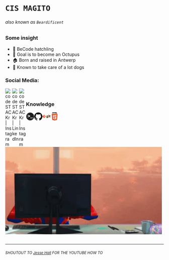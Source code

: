 # ```CIS MAGITO```
###### also known as ```Beardificent```

### Some insight
- :hatched_chick: BeCode hatchling
- :octopus: Goal is to become an Octupus 
- :house: Born and raised in Antwerp
- :pig: Known to take care of a lot dogs




### Social Media:


[<img align="left" alt="codeSTACKr | Instagram" width="22px" src="https://cdn.jsdelivr.net/npm/simple-icons@v3/icons/instagram.svg" />][instagram]
[<img align="left" alt="codeSTACKr | LinkedIn" width="22px" src="https://cdn.jsdelivr.net/npm/simple-icons@v3/icons/linkedin.svg" />][linkedin]
[<img align="left" alt="codeSTACKr | Instagram" width="22px" src="https://cdn.jsdelivr.net/npm/simple-icons@v3/icons/instagram.svg" />][Ventura]

<br />

### Knowledge

<img align="left" alt="HTML5" width="26px" src="https://raw.githubusercontent.com/github/explore/80688e429a7d4ef2fca1e82350fe8e3517d3494d/topics/terminal/terminal.png" />
<img align="left" alt="GitHub" width="26px" src="https://raw.githubusercontent.com/github/explore/78df643247d429f6cc873026c0622819ad797942/topics/github/github.png" />
<img align="left" alt="Git" width="26px" src="https://raw.githubusercontent.com/github/explore/80688e429a7d4ef2fca1e82350fe8e3517d3494d/topics/git/git.png" />
<img align="left" alt="HTML5" width="26px" src="https://raw.githubusercontent.com/github/explore/80688e429a7d4ef2fca1e82350fe8e3517d3494d/topics/html/html.png" />  

&nbsp; 
&nbsp;  
&nbsp;  
&nbsp;
&nbsp;


<img align="center" alt="spiderman" src="https://raw.githubusercontent.com/Beardificent/Beardificent/master/spidercomputer.gif" />




<br />
<br />

---

###### <sup> SHOUTOUT TO  [Jesse Hall](https://github.com/codeSTACKr) FOR THE YOUTUBE HOW TO </sup>

[instagram]: https://www.instagram.com/beardificent/
[linkedin]: https://www.linkedin.com/in/cis-magito-0a110286/
[ventura]: https://www.instagram.com/venturawalks/
